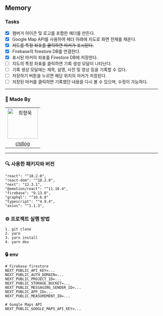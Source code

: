 ## Memory 

### Tasks
- [x] 햄버거 아이콘 및 로고를 포함한 헤더를 만든다.
- [x] Google Map API를 사용하여 헤더 아래에 지도로 화면 전체를 채운다.
- [x] ~~지도를 특정 좌표를 클릭하면 마커가 표시된다.~~
- [x] Firebase의 firestore DB를 연결한다.
- [x] 표시된 마커의 좌표를 Firestore DB에 저장한다.
- [ ] 지도의 특정 좌표를 클릭하면 기록 생성 모달이 나타난다.
- [ ] 기록 생성 모달에는 제목, 설명, 사진 및 영상 등을 기록할 수 있다.
- [ ] 저장하기 버튼을 누르면 해당 위치의 마커가 저장된다.
- [ ] 저장된 마커를 클릭하면 기록했던 내용을 다시 볼 수 있으며, 수정이 가능하다.

---

### 👥 Made By

<table>
  <tr>
    <td align="center">
      <img src="https://avatars.githubusercontent.com/u/73215539?v=4" width="100px;" alt="최형욱"/>
  </tr>
  <tr>    
    <td align="center">
      <a href="https://github.com/ctdlog">
        <div>ctdlog</div>
      </a>
    </td>
  </tr>
</table>

---

### 🔍 사용한 패키지와 버전
```
"react": "^18.2.0",
"react-dom": "^18.2.0",
"next": "12.3.1",
"@emotion/react": "^11.10.4",
"firebase": "9.13.0",
"graphql": "^16.6.0"
"typescript": "^4.9.4",
"axios": "^1.1.3",
```

### ⚙️ 프로젝트 실행 방법
```
1. git clone
2. yarn
3. yarn install
4. yarn dev
```

### 🔒 env
```
# Firebase firestore
NEXT_PUBLIC_API_KEY=...
NEXT_PUBLIC_AUTH_DOMAIN=...
NEXT_PUBLIC_PROJECT_ID=...
NEXT_PUBLIC_STORAGE_BUCKET=...
NEXT_PUBLIC_MESSAGING_SENDER_ID=...
NEXT_PUBLIC_APP_ID=...
NEXT_PUBLIC_MEASUREMENT_ID=...

# Google Maps API
NEXT_PUBLIC_GOOGLE_MAPS_API_KEY=...
```
